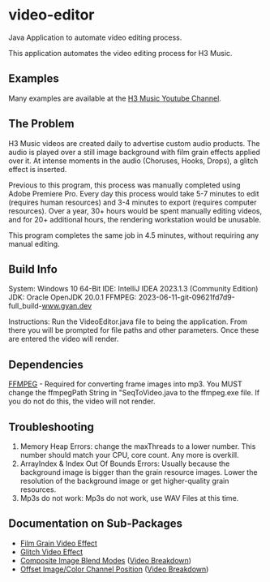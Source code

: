 # video-editor
Java Application to automate video editing process.

This application automates the video editing process for H3 Music.

## Examples
Many examples are available at the [H3 Music Youtube Channel](https://www.youtube.com/@H3Music/videos).

## The Problem

H3 Music videos are created daily to advertise custom audio products. The audio is played over a still image background with film grain effects applied over it. At intense moments in the audio (Choruses, Hooks, Drops), a glitch effect is inserted.

Previous to this program, this process was manually completed using Adobe Premiere Pro.
Every day this process would take 5-7 minutes to edit (requires human resources) and 3-4 minutes to export (requires computer resources).
Over a year, 30+ hours would be spent manually editing videos, and for 20+ additional hours, the rendering workstation would be unusable.

This program completes the same job in 4.5 minutes, without requiring any manual editing.

## Build Info
System: Windows 10 64-Bit
IDE: IntelliJ IDEA 2023.1.3 (Community Edition)
JDK: Oracle OpenJDK 20.0.1
FFMPEG: 2023-06-11-git-09621fd7d9-full_build-www.gyan.dev

Instructions: Run the VideoEditor.java file to being the application. From there you will be prompted for file paths and other parameters. Once these are entered the video will render.

## Dependencies
[FFMPEG](https://ffmpeg.org/download.html#releases) - Required for converting frame images into mp3. You MUST change the ffmpegPath String in "SeqToVideo.java to the ffmpeg.exe file. If you do not do this, the video will not render.

## Troubleshooting
1. Memory Heap Errors: change the maxThreads to a lower number. This number should match your CPU, core count. Any more is overkill.
2. ArrayIndex & Index Out Of Bounds Errors: Usually because the background image is bigger than the grain resource images. Lower the resolution of the background image or get higher-quality grain resources.
3. Mp3s do not work: Mp3s do not work, use WAV Files at this time.

## Documentation on Sub-Packages
- [Film Grain Video Effect](https://github.com/aabalke33/film-grain-effect)
- [Glitch Video Effect](https://github.com/aabalke33/glitch-video-effect)
- [Composite Image Blend Modes](https://github.com/aabalke33/blend-modes) ([Video Breakdown](https://www.youtube.com/watch?v=mvTyBnEWVW0))
- [Offset Image/Color Channel Position](https://github.com/aabalke33/rgb-offset) ([Video Breakdown](https://www.youtube.com/watch?v=fP4gSrhVJ30))
